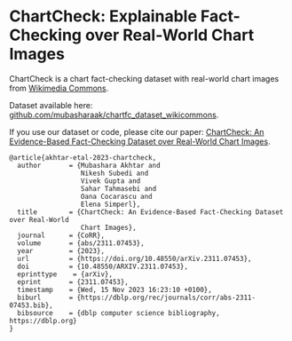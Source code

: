 # ChartCheck: Explainable Fact-Checking over Real-World Chart Images

ChartCheck is a chart fact-checking dataset with real-world chart images from [Wikimedia Commons](https://commons.wikimedia.org/wiki/Main_Page).

Dataset available here: [github.com/mubasharaak/chartfc_dataset_wikicommons](https://github.com/mubasharaak/chartfc_dataset_wikicommons).

If you use our dataset or code, please cite our paper: [ChartCheck: An Evidence-Based Fact-Checking Dataset over Real-World Chart Images](https://arxiv.org/pdf/2311.07453.pdf).

```
@article{akhtar-etal-2023-chartcheck,
  author       = {Mubashara Akhtar and
                  Nikesh Subedi and
                  Vivek Gupta and
                  Sahar Tahmasebi and
                  Oana Cocarascu and
                  Elena Simperl},
  title        = {ChartCheck: An Evidence-Based Fact-Checking Dataset over Real-World
                  Chart Images},
  journal      = {CoRR},
  volume       = {abs/2311.07453},
  year         = {2023},
  url          = {https://doi.org/10.48550/arXiv.2311.07453},
  doi          = {10.48550/ARXIV.2311.07453},
  eprinttype    = {arXiv},
  eprint       = {2311.07453},
  timestamp    = {Wed, 15 Nov 2023 16:23:10 +0100},
  biburl       = {https://dblp.org/rec/journals/corr/abs-2311-07453.bib},
  bibsource    = {dblp computer science bibliography, https://dblp.org}
}
```
